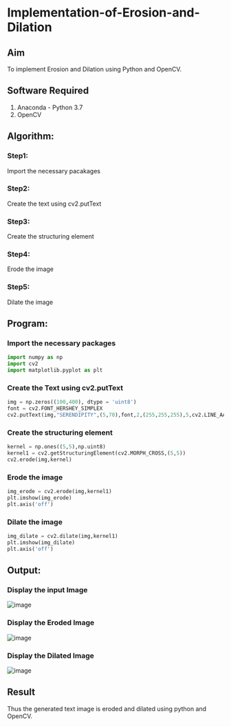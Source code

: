# Implementation-of-Erosion-and-Dilation
## Aim
To implement Erosion and Dilation using Python and OpenCV.
## Software Required
1. Anaconda - Python 3.7
2. OpenCV
## Algorithm:
### Step1:
Import the necessary pacakages

### Step2:
Create the text using cv2.putText

### Step3:
Create the structuring element

### Step4:
Erode the image

### Step5:
Dilate  the image

 
## Program:

###  Import the necessary packages
```py
import numpy as np
import cv2
import matplotlib.pyplot as plt
```
### Create the Text using cv2.putText
```py
img = np.zeros((100,400), dtype = 'uint8')
font = cv2.FONT_HERSHEY_SIMPLEX
cv2.putText(img,"SERENDIPITY",(5,70),font,2,(255,255,255),5,cv2.LINE_AA)
```
###  Create the structuring element
```py
kernel = np.ones((5,5),np.uint8)
kernel1 = cv2.getStructuringElement(cv2.MORPH_CROSS,(5,5))
cv2.erode(img,kernel)
```
### Erode the image
```py
img_erode = cv2.erode(img,kernel1)
plt.imshow(img_erode)
plt.axis('off')

```
### Dilate the image
```py
img_dilate = cv2.dilate(img,kernel1)
plt.imshow(img_dilate)
plt.axis('off')
```
## Output:

### Display the input Image
![image](https://github.com/kanishka2305/erosion--dilation/assets/113497357/1df6e6a7-ac1e-41a1-9d43-b0d5ff2f6068)


### Display the Eroded Image
![image](https://github.com/kanishka2305/erosion--dilation/assets/113497357/13009d6b-57fe-4da0-8f04-738a65c0e611)


### Display the Dilated Image
![image](https://github.com/kanishka2305/erosion--dilation/assets/113497357/a0404c10-8e1b-49a1-a251-2a87626ecd00)


## Result
Thus the generated text image is eroded and dilated using python and OpenCV.
